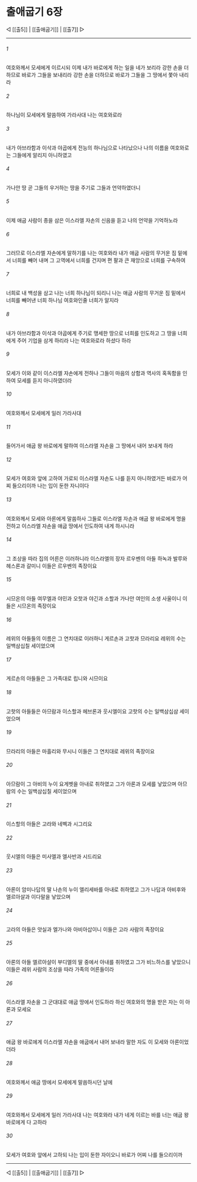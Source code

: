# 출애굽기 6장

◁ [[출5]] | [[출애굽기]] | [[출7]] ▷
***

###### 1
여호와께서 모세에게 이르시되 이제 내가 바로에게 하는 일을 네가 보리라 강한 손을 더하므로 바로가 그들을 보내리라 강한 손을 더하므로 바로가 그들을 그 땅에서 쫓아 내리라

###### 2
하나님이 모세에게 말씀하여 가라사대 나는 여호와로라

###### 3
내가 아브라함과 이삭과 야곱에게 전능의 하나님으로 나타났으나 나의 이름을 여호와로는 그들에게 알리지 아니하였고

###### 4
가나안 땅 곧 그들의 우거하는 땅을 주기로 그들과 언약하였더니

###### 5
이제 애굽 사람이 종을 삼은 이스라엘 자손의 신음을 듣고 나의 언약을 기억하노라

###### 6
그러므로 이스라엘 자손에게 말하기를 나는 여호와라 내가 애굽 사람의 무거운 짐 밑에서 너희를 빼어 내며 그 고역에서 너희를 건지며 편 팔과 큰 재앙으로 너희를 구속하여

###### 7
너희로 내 백성을 삼고 나는 너희 하나님이 되리니 나는 애굽 사람의 무거운 짐 밑에서 너희를 빼어낸 너희 하나님 여호와인줄 너희가 알지라

###### 8
내가 아브라함과 이삭과 야곱에게 주기로 맹세한 땅으로 너희를 인도하고 그 땅을 너희에게 주어 기업을 삼게 하리라 나는 여호와로라 하셨다 하라

###### 9
모세가 이와 같이 이스라엘 자손에게 전하나 그들이 마음의 상함과 역사의 혹독함을 인하여 모세를 듣지 아니하였더라

###### 10
여호와께서 모세에게 일러 가라사대

###### 11
들어가서 애굽 왕 바로에게 말하여 이스라엘 자손을 그 땅에서 내어 보내게 하라

###### 12
모세가 여호와 앞에 고하여 가로되 이스라엘 자손도 나를 듣지 아니하였거든 바로가 어찌 들으리이까 나는 입이 둔한 자니이다

###### 13
여호와께서 모세와 아론에게 말씀하사 그들로 이스라엘 자손과 애굽 왕 바로에게 명을 전하고 이스라엘 자손을 애굽 땅에서 인도하여 내게 하시니라

###### 14
그 조상을 따라 집의 어른은 이러하니라 이스라엘의 장자 르우벤의 아들 하녹과 발루와 헤스론과 갈미니 이들은 르우벤의 족장이요

###### 15
시므온의 아들 여무엘과 야민과 오핫과 야긴과 소할과 가나안 여인의 소생 사울이니 이들은 시므온의 족장이요

###### 16
레위의 아들들의 이름은 그 연치대로 이러하니 게르손과 고핫과 므라리요 레위의 수는 일백삼십칠 세이었으며

###### 17
게르손의 아들들은 그 가족대로 립니와 시므이요

###### 18
고핫의 아들들은 아므람과 이스할과 헤브론과 웃시엘이요 고핫의 수는 일백삼십삼 세이었으며

###### 19
므라리의 아들은 마흘리와 무시니 이들은 그 연치대로 레위의 족장이요

###### 20
아므람이 그 아비의 누이 요게벳을 아내로 취하였고 그가 아론과 모세를 낳았으며 아므람의 수는 일백삼십칠 세이었으며

###### 21
이스할의 아들은 고라와 네벡과 시그리요

###### 22
웃시엘의 아들은 미사엘과 엘사반과 시드리요

###### 23
아론이 암미나답의 딸 나손의 누이 엘리세바를 아내로 취하였고 그가 나답과 아비후와 엘르아살과 이다말을 낳았으며

###### 24
고라의 아들은 앗실과 엘가나와 아비아삽이니 이들은 고라 사람의 족장이요

###### 25
아론의 아들 엘르아살이 부디엘의 딸 중에서 아내를 취하였고 그가 비느하스를 낳았으니 이들은 레위 사람의 조상을 따라 가족의 어른들이라

###### 26
이스라엘 자손을 그 군대대로 애굽 땅에서 인도하라 하신 여호와의 명을 받은 자는 이 아론과 모세요

###### 27
애굽 왕 바로에게 이스라엘 자손을 애굽에서 내어 보내라 말한 자도 이 모세와 아론이었더라

###### 28
여호와께서 애굽 땅에서 모세에게 말씀하시던 날에

###### 29
여호와께서 모세에게 일러 가라사대 나는 여호와라 내가 네게 이르는 바를 너는 애굽 왕 바로에게 다 고하라

###### 30
모세가 여호와 앞에서 고하되 나는 입이 둔한 자이오니 바로가 어찌 나를 들으리이까

***
◁ [[출5]] | [[출애굽기]] | [[출7]] ▷